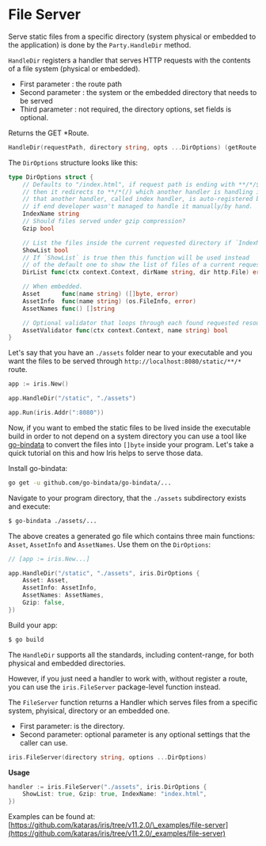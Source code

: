 # File Server

Serve static files from a specific directory \(system physical or embedded to the application\) is done by the `Party.HandleDir` method.

`HandleDir` registers a handler that serves HTTP requests with the contents of a file system \(physical or embedded\).

* First parameter  : the route path
* Second parameter : the system or the embedded directory that needs to be served
* Third parameter  : not required, the directory options, set fields is optional.

Returns the GET \*Route.

```go
HandleDir(requestPath, directory string, opts ...DirOptions) (getRoute *Route)
```

The `DirOptions` structure looks like this:

```go
type DirOptions struct {
    // Defaults to "/index.html", if request path is ending with **/*/$IndexName
    // then it redirects to **/*(/) which another handler is handling it,
    // that another handler, called index handler, is auto-registered by the framework
    // if end developer wasn't managed to handle it manually/by hand.
    IndexName string
    // Should files served under gzip compression?
    Gzip bool

    // List the files inside the current requested directory if `IndexName` not found.
    ShowList bool
    // If `ShowList` is true then this function will be used instead
    // of the default one to show the list of files of a current requested directory(dir).
    DirList func(ctx context.Context, dirName string, dir http.File) error

    // When embedded.
    Asset      func(name string) ([]byte, error)   
    AssetInfo  func(name string) (os.FileInfo, error)
    AssetNames func() []string

    // Optional validator that loops through each found requested resource.
    AssetValidator func(ctx context.Context, name string) bool
}
```

Let's say that you have an `./assets` folder near to your executable and you want the files to be served through `http://localhost:8080/static/**/*` route.

```go
app := iris.New()

app.HandleDir("/static", "./assets")

app.Run(iris.Addr(":8080"))
```

Now, if you want to embed the static files to be lived inside the executable build in order to not depend on a system directory you can use a tool like [go-bindata](https://github.com/go-bindata/go-bindata) to convert the files into `[]byte` inside your program. Let's take a quick tutorial on this and how Iris helps to serve those data.

Install go-bindata:

```bash
go get -u github.com/go-bindata/go-bindata/...
```

Navigate to your program directory, that the `./assets` subdirectory exists and execute:

```bash
$ go-bindata ./assets/...
```

The above creates a generated go file which contains three main functions: `Asset`, `AssetInfo` and `AssetNames`. Use them on the `DirOptions`:

```go
// [app := iris.New...]

app.HandleDir("/static", "./assets", iris.DirOptions {
    Asset: Asset,
    AssetInfo: AssetInfo,
    AssetNames: AssetNames,
    Gzip: false,
})
```

Build your app:

```bash
$ go build
```

The `HandleDir` supports all the standards, including content-range, for both physical and embedded directories.

However, if you just need a handler to work with, without register a route, you can use the `iris.FileServer` package-level function instead.

The `FileServer` function returns a Handler which serves files from a specific system, phyisical, directory or an embedded one.

* First parameter:  is the directory.
* Second parameter: optional parameter is any optional settings that the caller can use.

```go
iris.FileServer(directory string, options ...DirOptions)
```

**Usage**

```go
handler := iris.FileServer("./assets", iris.DirOptions {
    ShowList: true, Gzip: true, IndexName: "index.html",
})
```

Examples can be found at: [https://github.com/kataras/iris/tree/v11.2.0/\_examples/file-server](https://github.com/kataras/iris/tree/v11.2.0/_examples/file-server)


